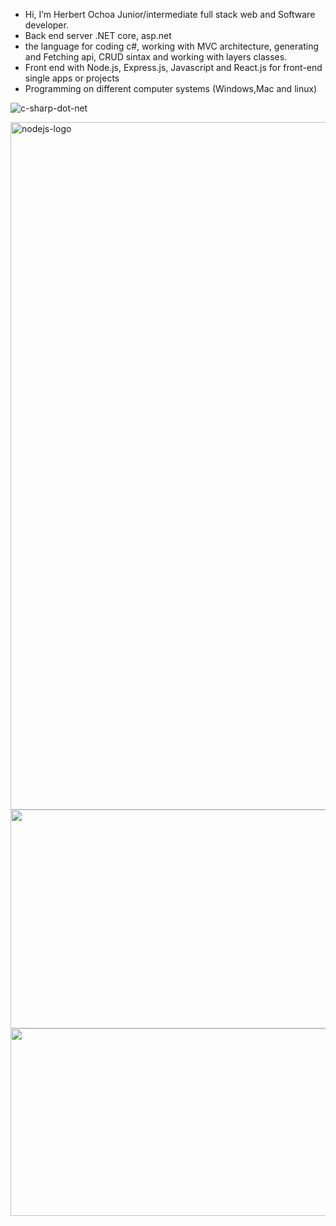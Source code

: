 -  Hi, I’m Herbert Ochoa Junior/intermediate full stack web and Software developer.
-  Back end server .NET core, asp.net
-  the language for coding c#, working with MVC architecture, generating and Fetching api, CRUD sintax and working with layers classes.
- Front end with Node.js, Express.js, Javascript and React.js for front-end single apps or projects
-  Programming on different computer systems (Windows,Mac and linux)   
  
![c-sharp-dot-net](https://user-images.githubusercontent.com/30585588/210034490-c5f94f4e-ac5c-483b-8fb8-970e75dd0259.png)

<img heigth="350" width="1100" alt="nodejs-logo" src="https://github.com/Herbert-sv/Herbert-sv/assets/30585588/dc454aaa-c2af-40c7-a1dc-47be62cdf00f">
<br/>
<img height="350" width="1100" src="https://github.com/Herbert-sv/Herbert-sv/assets/30585588/b9936fc1-0b6e-4f49-9d3b-0a69c4298f08">
<br/>
<img height="300" width="1100" src="https://github.com/user-attachments/assets/599c5cdf-7566-4954-8082-04b330e28eec">
